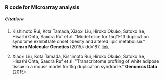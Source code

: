 ### R code for Microarray analysis 

##### Citations 

1. Kishimoto Rui, Kota Tamada, Xiaoxi Liu, Hiroko Okubo, Satoko Ise, Hisashi Ohta, Sandra Ruf et al. "Model mice for 15q11-13 duplication syndrome exhibit late onset obesity and altered lipid metabolism." **Human Molecular Genetics** (2015): ddv187.
[link](http://hmg.oxfordjournals.org/content/early/2015/05/21/hmg.ddv187.short)

2.  Xiaoxi Liu, Kota Tamada, Kishimoto Rui, Hiroko Okubo, Satoko Ise, Hisashi Ohta, Sandra Ruf et al. "Transcriptome profiling of white adipose tissue in a mouse model for 15q duplication syndrome." **Genomics Data** (2015): .



